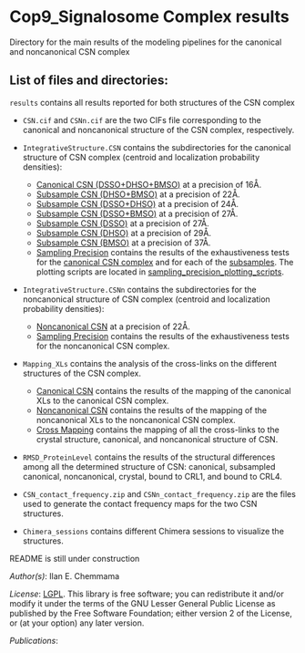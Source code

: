 # Cop9_Signalosome Complex results

Directory for the main results of the modeling pipelines for the canonical and noncanonical CSN complex

## List of files and directories:

`results`   	 contains all results reported for both structures of the CSN complex

- `CSN.cif` and `CSNn.cif` are the two CIFs file corresponding to the canonical and noncanonical structure of the CSN complex, respectively.

- `IntegrativeStructure.CSN` contains the subdirectories for the canonical structure of CSN complex (centroid and localization probability densities):
    * [Canonical CSN (DSSO+DHSO+BMSO)](./IntegrativeStructure.CSN/Structure_DSSO_DHSO_BMSO/) at a precision of 16Å.
    * [Subsample CSN (DHSO+BMSO)](./IntegrativeStructure.CSN/Structure_DHSO_BMSO/) at a precision of 22Å.
    * [Subsample CSN (DSSO+DHSO)](./IntegrativeStructure.CSN/Structure_DSSO_DHSO/) at a precision of 24Å.
    * [Subsample CSN (DSSO+BMSO)](./IntegrativeStructure.CSN/Structure_DSSO_BMSO/) at a precision of 27Å.
    * [Subsample CSN (DSSO)](./IntegrativeStructure.CSN/Structure_DSSO/) at a precision of 27Å.
    * [Subsample CSN (DHSO)](./IntegrativeStructure.CSN/Structure_DHSO/) at a precision of 29Å.
    * [Subsample CSN (BMSO)](./IntegrativeStructure.CSN/Structure_BMSO/) at a precision of 37Å.
    * [Sampling Precision](./sampling_precision_canonical) contains the results of the exhaustiveness tests for the [canonical CSN complex](./sampling_precision_canonical/DSSO_DHSO_BMSO) and for each of the [subsamples](./sampling_precision_canonical/sampling_precision_subsamples.tar). The plotting scripts are located in [sampling_precision_plotting_scripts](./sampling_precision_canonical/sampling_precision_plotting_scripts/). 

- `IntegrativeStructure.CSNn` contains the subdirectories for the noncanonical structure of CSN complex (centroid and localization probability densities):
    * [Noncanonical CSN](./IntegrativeStructure.CSNn/Structure_DSSO_DHSO_BMSO) at a precision of 22Å. 
    * [Sampling Precision](./IntegrativeStructure.CSNn/sampling_precision_noncanonical) contains the results of the exhaustiveness tests for the noncanonical CSN complex.
      
- `Mapping_XLs` contains the analysis of the cross-links on the different structures of the CSN complex.
    * [Canonical CSN](./Mapping_XLs/CSN_XL_Analysis) contains the results of the mapping of the canonical XLs to the canonical CSN complex.
    * [Noncanonical CSN](./Mapping_XLs/CSNn_XL_Analysis) contains the results of the mapping of the noncanonical XLs to the noncanonical CSN complex.
    * [Cross Mapping](./Mapping_XLs/CrossMapping) contains the mapping of all the cross-links to the crystal structure, canonical, and noncanonical structure of CSN. 

- `RMSD_ProteinLevel` contains the results of the structural differences among all the determined structure of CSN: canonical, subsampled canonical, noncanonical, crystal, bound to CRL1, and bound to CRL4. 
  
- `CSN_contact_frequency.zip` and `CSNn_contact_frequency.zip` are the files used to generate the contact frequency maps for the two CSN structures.
  
- `Chimera_sessions` contains different Chimera sessions to visualize the structures. 
  
  

README is still under construction


_Author(s)_: Ilan E. Chemmama

_License_: [LGPL](http://www.gnu.org/licenses/old-licenses/lgpl-2.1.html).
This library is free software; you can redistribute it and/or
modify it under the terms of the GNU Lesser General Public
License as published by the Free Software Foundation; either
version 2 of the License, or (at your option) any later version.

_Publications_:
